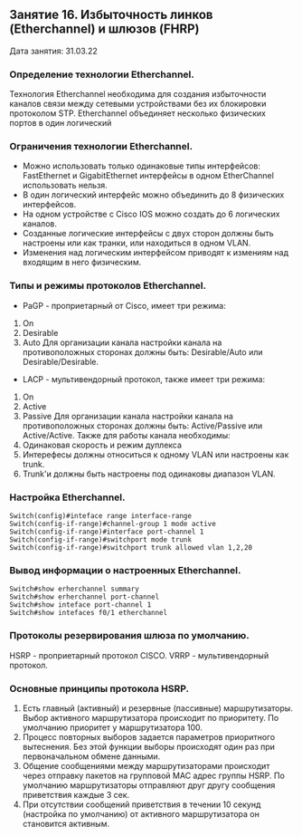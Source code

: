 ## Занятие 16. Избыточность линков (Etherchannel) и шлюзов (FHRP)

Дата занятия: 31.03.22

### Определение технологии Etherchannel.

Технология Etherchannel необходима для создания избыточности каналов связи между сетевыми устройствами без их блокировки протоколом STP.
Etherchannel объединяет несколько физических портов в один логический

### Ограничения технологии Etherchannel.

- Можно использовать только одинаковые типы интерфейсов: FastEthernet и GigabitEthernet интерфейсы в одном EtherChannel использовать нельзя.
- В один логический интерфейс можно объединить до 8 физических интерфейсов.
- На одном устройстве с Cisco IOS можно создать до 6 логических каналов.
- Созданные логические интерфейсы с двух сторон должны быть настроены или как транки, или находиться в одном VLAN.
- Изменения над логическим интерфейсом приводят к измениям над входящим в него физическим. 

### Типы и режимы протоколов Etherchannel.

- PaGP - проприетарный от Cisco, имеет три режима: 
1. On
2. Desirable
3. Auto
Для организации канала настройки канала на противоположных сторонах должны быть: Desirable/Auto или Desirable/Desirable.
- LACP - мультивендорный протокол, также имеет три режима:
1. On
2. Active
3. Passive
Для организации канала настройки канала на противоположных сторонах должны быть: Active/Passive или Active/Active.
Также для работы канала необходимы:
1. Одинаковая скорость и режим дуплекса
2. Интерефесы должны относиться к одному VLAN или настроены как trunk.
3. Trunk'и должны быть настроены под одинаковы диапазон VLAN. 

### Настройка Etherchannel.

```
Switch(config)#inteface range interface-range
Switch(config-if-range)#channel-group 1 mode active
Switch(config-if-range)#interface port-channel 1
Switch(config-if-range)#switchport mode trunk
Switch(config-if-range)#switchport trunk allowed vlan 1,2,20
```  

### Вывод информации о настроенных Etherchannel.

```
Switch#show erherchannel summary
Switch#show erherchannel port-channel
Switch#show inteface port-channel 1
Switch#show intefaces f0/1 etherchannel
```

### Протоколы резервирования шлюза по умолчанию.

HSRP - проприетарный протокол CISCO.
VRRP - мультивендорный протокол.

### Основные принципы протокола HSRP.
1. Есть главный (активный) и резервные (пассивные) маршрутизаторы. Выбор активного маршрутизатора происходит по приоритету. По умолчанию приоритет у маршрутизатора 100.
2. Процесс повторных выборов задается параметров приоритного вытеснения. Без этой функции выборы происходят один раз при первоначальном обмене данными.
3. Общение сообщениями между маршрутизаторами происходит через отправку пакетов на групповой MAC адрес группы HSRP. По умолчанию маршрутизаторы отправляют друг другу сообщения приветствия каждые 3 сек.
4. При отсутствии сообщений приветствия в течении 10 секунд (настройка по умолчанию) от активного маршрутизатора он становится активным.






